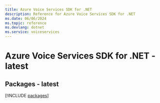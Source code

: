 ```yaml
---
title: Azure Voice Services SDK for .NET
description: Reference for Azure Voice Services SDK for .NET
ms.date: 06/06/2024
ms.topic: reference
ms.devlang: dotnet
ms.service: voiceservices
---
```

# Azure Voice Services SDK for .NET - latest
## Packages - latest
[!INCLUDE [packages](voice-services-index.md)]